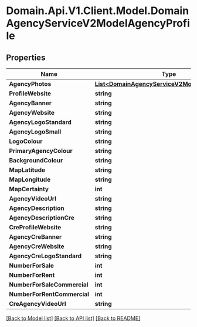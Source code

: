 # Domain.Api.V1.Client.Model.DomainAgencyServiceV2ModelAgencyProfile
## Properties

Name | Type | Description | Notes
------------ | ------------- | ------------- | -------------
**AgencyPhotos** | [**List&lt;DomainAgencyServiceV2ModelAgencyPhoto&gt;**](DomainAgencyServiceV2ModelAgencyPhoto.md) |  | [optional] 
**ProfileWebsite** | **string** |  | [optional] 
**AgencyBanner** | **string** |  | [optional] 
**AgencyWebsite** | **string** |  | [optional] 
**AgencyLogoStandard** | **string** |  | [optional] 
**AgencyLogoSmall** | **string** |  | [optional] 
**LogoColour** | **string** |  | [optional] 
**PrimaryAgencyColour** | **string** |  | [optional] 
**BackgroundColour** | **string** |  | [optional] 
**MapLatitude** | **string** |  | [optional] 
**MapLongitude** | **string** |  | [optional] 
**MapCertainty** | **int** |  | [optional] 
**AgencyVideoUrl** | **string** |  | [optional] 
**AgencyDescription** | **string** |  | [optional] 
**AgencyDescriptionCre** | **string** |  | [optional] 
**CreProfileWebsite** | **string** |  | [optional] 
**AgencyCreBanner** | **string** |  | [optional] 
**AgencyCreWebsite** | **string** |  | [optional] 
**AgencyCreLogoStandard** | **string** |  | [optional] 
**NumberForSale** | **int** |  | [optional] 
**NumberForRent** | **int** |  | [optional] 
**NumberForSaleCommercial** | **int** |  | [optional] 
**NumberForRentCommercial** | **int** |  | [optional] 
**CreAgencyVideoUrl** | **string** |  | [optional] 

[[Back to Model list]](../README.md#documentation-for-models) [[Back to API list]](../README.md#documentation-for-api-endpoints) [[Back to README]](../README.md)

